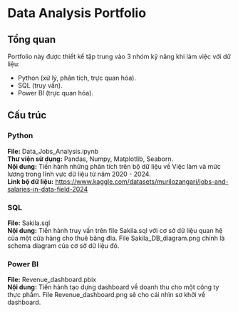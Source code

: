 # Data Analysis Portfolio
## Tổng quan
Portfolio này được thiết kế tập trung vào 3 nhóm kỹ năng khi làm việc với dữ liệu: 
 - Python (xử lý, phân tích, trực quan hóa).
 - SQL (truy vấn).
 - Power BI (trực quan hóa).
## Cấu trúc
### Python
**File:** Data_Jobs_Analysis.ipynb\
**Thư viện sử dụng:** Pandas, Numpy, Matplotlib, Seaborn.\
**Nội dung:** Tiến hành những phân tích trên bộ dữ liệu về Việc làm và mức lương trong lĩnh vực dữ liệu từ năm 2020 - 2024.\
**Link bộ dữ liệu:** https://www.kaggle.com/datasets/murilozangari/jobs-and-salaries-in-data-field-2024
### SQL
**File:** Sakila.sql\
**Nội dung:** Tiến hành truy vấn trên file Sakila.sql với cơ sở dữ liệu quan hệ của một cửa hàng cho thuê băng đĩa. File Sakila_DB_diagram.png chính là schema diagram của cơ sở dữ liệu đó.
### Power BI
**File:** Revenue_dashboard.pbix\
**Nội dung:** Tiến hành tạo dựng dashboard về doanh thu cho một công ty thực phẩm. File Revenue_dashboard.png sẽ cho cái nhìn sơ khởi về dashboard.

